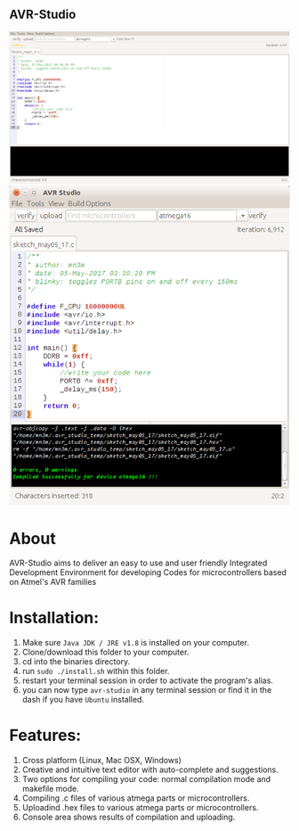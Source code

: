## AVR-Studio

![AVR-Studio Screenshot 1](https://raw.githubusercontent.com/abdalmoniem/AVR-Studio/master/assets/screenshot_2.png)
![AVR-Studio Screenshot 2](https://raw.githubusercontent.com/abdalmoniem/AVR-Studio/master/assets/screenshot_1.png)

# About
AVR-Studio aims to deliver an easy to use and user friendly Integrated Development Environment for
developing Codes for microcontrollers based on Atmel's AVR families

# Installation:
1. Make sure `Java JDK / JRE v1.8` is installed on your computer.
2. Clone/download this folder to your computer.
3. cd into the binaries directory.
3. run `sudo ./install.sh` within this folder.
4. restart your terminal session in order to activate the program's alias.
5. you can now type `avr-studio` in any terminal session or find it in the dash if you have `Ubuntu` installed.

# Features:
1. Cross platform (Linux, Mac OSX, Windows)
2. Creative and intuitive text editor with auto-complete and suggestions.
3. Two options for compiling your code: normal compilation mode and makefile mode.
4. Compiling .c files of various atmega parts or microcontrollers.
5. Uploadind .hex files to various atmega parts or microcontrollers.
6. Console area shows results of compilation and uploading.
